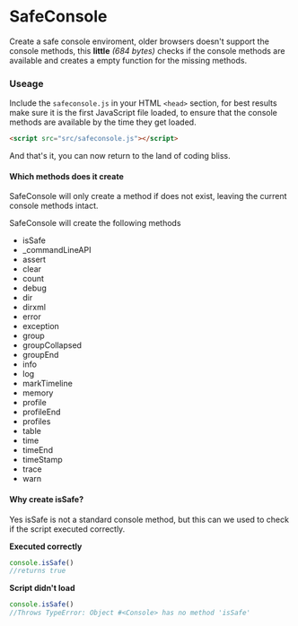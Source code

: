 # SafeConsole

Create a safe console enviroment, older browsers doesn't support the console methods, this **little** _(684 bytes)_ checks if the console methods are available and creates a empty function for the missing methods.

### Useage 

Include the `safeconsole.js` in your HTML `<head>` section, for best results make sure it is the first JavaScript file loaded, to ensure that the console methods are available by the time they get loaded.

```html
<script src="src/safeconsole.js"></script>
```
And that's it, you can now return to the land of coding bliss.

	
#### Which methods does it create
SafeConsole will only create a method if does not exist, leaving the current console methods intact.

SafeConsole will create the following methods

* isSafe
* _commandLineAPI
* assert
* clear
* count
* debug
* dir
* dirxml
* error
* exception
* group
* groupCollapsed
* groupEnd
* info
* log
* markTimeline
* memory
* profile
* profileEnd
* profiles
* table
* time
* timeEnd
* timeStamp
* trace
* warn

#### Why create isSafe?
Yes isSafe is not a standard console method, but this can we used to check if the script executed correctly.

**Executed correctly**

```javascript
console.isSafe()
//returns true
```
**Script didn't load**
```javascript
console.isSafe()
//Throws TypeError: Object #<Console> has no method 'isSafe'
```